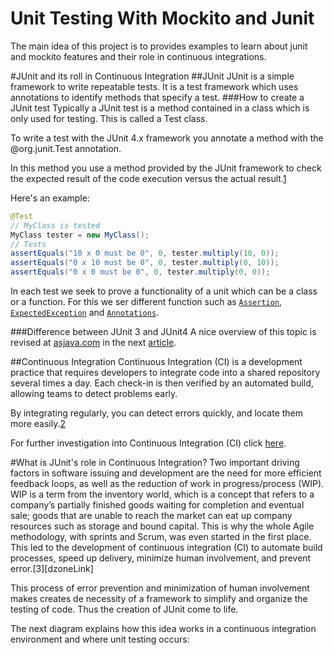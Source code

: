 # Unit Testing With Mockito and Junit


The main idea of this project is to provides examples to learn about junit and mockito features and their role in continuous integrations. 


#JUnit and its roll in Continuous Integration
##JUnit
JUnit is a simple framework to write repeatable tests. It is a test framework which uses annotations to identify methods that specify a test.
###How to create a JUnit test
Typically a JUnit test is a method contained in a class which is only used for testing. This is called a Test class.

To write a test with the JUnit 4.x framework you annotate a method with the @org.junit.Test annotation.

In this method you use a method provided by the JUnit framework to check the expected result of the code execution versus the actual result.[1][link1]

Here's an example:

```java
@Test
// MyClass is tested
MyClass tester = new MyClass();
// Tests
assertEquals("10 x 0 must be 0", 0, tester.multiply(10, 0));
assertEquals("0 x 10 must be 0", 0, tester.multiply(0, 10));
assertEquals("0 x 0 must be 0", 0, tester.multiply(0, 0));
```

In each test we seek to prove a functionality of a unit which can be a class or a function. For this we ser different function such as [`Assertion`][link2], [`ExpectedException`][link3] and
[`Annotations`][link4].

[link1]: http://www.vogella.com/tutorials/JUnit/article.html#junit_intro
[link2]: http://junit.sourceforge.net/javadoc/org/junit/Assert.html
[link3]: http://junit.org/javadoc/latest/org/junit/rules/ExpectedException.html
[link4]: http://junit.sourceforge.net/javadoc/

###Difference between JUnit 3 and JUnit4
A nice overview of this topic is revised at [asjava.com][asjavalink] in the next [article][articleAsJava].

[asjavalink]: http://www.asjava.com/
[articleAsJava]: http://www.asjava.com/junit/junit-3-vs-junit-4-comparison/

##Continuous Integration
Continuous Integration (CI) is a development practice that requires developers to integrate code into a shared repository several times a day. Each check-in is then verified by an automated build, allowing teams to detect problems early.

By integrating regularly, you can detect errors quickly, and locate them more easily.[2][CiLink]

For further investigation into Continuous Integration (CI) click [here][CiLink].

[CiLink]: http://www.thoughtworks.com/continuous-integration

#What is JUnit's role in Continuous Integration?
Two important driving factors in software issuing and development are the need for more efficient feedback
loops, as well as the reduction of work in progress/process (WIP). WIP is a term from the inventory world,
which is a concept that refers to a company’s partially finished goods waiting for completion and eventual sale;
goods that are unable to reach the market can eat up company resources such as storage and bound capital.
This is why the whole Agile methodology, with sprints and Scrum, was even started in the first place. This led
to the development of continuous integration (CI) to automate build processes, speed up delivery, minimize
human involvement, and prevent error.[3][dzoneLink]

This process of error prevention and minimization of human involvement makes creates de necessity of a framework to 
simplify and organize the testing of code. Thus the creation of JUnit come to life.

The next diagram explains how this idea works in a continuous integration environment and where unit testing occurs:

